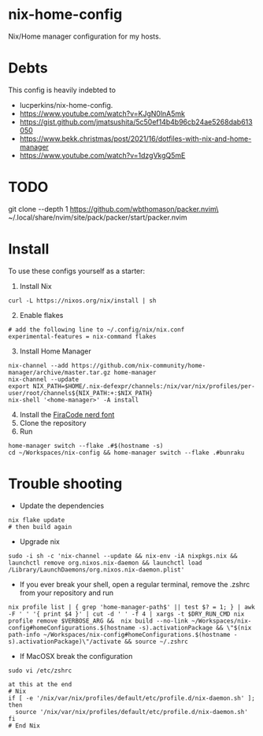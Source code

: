 # nix-home-config

Nix/Home manager configuration for my hosts.

# Debts

This config is heavily indebted to

- lucperkins/nix-home-config.
- https://www.youtube.com/watch?v=KJgN0lnA5mk
- https://gist.github.com/jmatsushita/5c50ef14b4b96cb24ae5268dab613050
- https://www.bekk.christmas/post/2021/16/dotfiles-with-nix-and-home-manager
- https://www.youtube.com/watch?v=1dzgVkgQ5mE


# TODO

git clone --depth 1 https://github.com/wbthomason/packer.nvim\
 ~/.local/share/nvim/site/pack/packer/start/packer.nvim

# Install

To use these configs yourself as a starter:

1. Install Nix

```
curl -L https://nixos.org/nix/install | sh
```

2. Enable flakes

```
# add the following line to ~/.config/nix/nix.conf
experimental-features = nix-command flakes
```

3. Install Home Manager

```
nix-channel --add https://github.com/nix-community/home-manager/archive/master.tar.gz home-manager
nix-channel --update
export NIX_PATH=$HOME/.nix-defexpr/channels:/nix/var/nix/profiles/per-user/root/channels${NIX_PATH:+:$NIX_PATH}
nix-shell '<home-manager>' -A install
```

4. Install the [FiraCode nerd font](https://www.nerdfonts.com/)
5. Clone the repository
6. Run

```
home-manager switch --flake .#$(hostname -s)
cd ~/Workspaces/nix-config && home-manager switch --flake .#bunraku
```

# Trouble shooting

- Update the dependencies

```
nix flake update
# then build again
```

- Upgrade nix

```
sudo -i sh -c 'nix-channel --update && nix-env -iA nixpkgs.nix && launchctl remove org.nixos.nix-daemon && launchctl load /Library/LaunchDaemons/org.nixos.nix-daemon.plist'
```

- If you ever break your shell, open a regular terminal, remove the .zshrc from your repository and run

```
nix profile list | { grep 'home-manager-path$' || test $? = 1; } | awk -F ' ' '{ print $4 }' | cut -d ' ' -f 4 | xargs -t $DRY_RUN_CMD nix profile remove $VERBOSE_ARG &&  nix build --no-link ~/Workspaces/nix-config#homeConfigurations.$(hostname -s).activationPackage && \"$(nix path-info ~/Workspaces/nix-config#homeConfigurations.$(hostname -s).activationPackage)\"/activate && source ~/.zshrc

```

- If MacOSX break the configuration

```
sudo vi /etc/zshrc

at this at the end
# Nix
if [ -e '/nix/var/nix/profiles/default/etc/profile.d/nix-daemon.sh' ]; then
  source '/nix/var/nix/profiles/default/etc/profile.d/nix-daemon.sh'
fi
# End Nix
```
